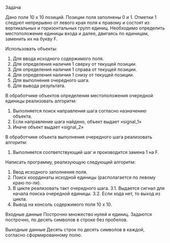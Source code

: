 Задача

Дано поле 10 х 10 позиций. Позиции поля заполнены 0 и 1. Отметки 1 следуют непрерывно от левого края поля к правому и состоят из вертикальных и горизонтальных групп единиц.
Необходимо определить местоположение единицы входа и далее, двигаясь по единицам, заменить их на букву F.

Использовать объекты:
1. Для ввода исходного содержимого поля.
2. Для определения наличия 1 сверху от текущей позиции.
3. Для определения наличия 1 справа от текущей позиции.
4. Для определения наличия 1 снизу от текущей позиции.
5. Для выполнения очередного шага.
6. Для вывода результата.

В обработчике объектов определения местоположения очередной единицы реализовать алгоритм:
1. Выполняется поиск направления шага согласно назначению объекта.
2. Если направление шага найдено, объект выдает «signal_1»
3. Иначе объект выдает «signal_2»

В обработчике объекта выполнения очередного шага реализовать алгоритм:
1. Выполняется соответствующий шаг и производится замена 1 на F.

Написать программу, реализующую следующий алгоритм:
1. Ввод исходного заполнения поля.
2. Поиск координаты исходной единицы (располагается по левому краю по-ля).
3. В цикле реализовать такт очередного шага.
    3.1. Выдается сигнал для начала поиска очередной единицы.
    3.2. Если хода нет, то выход из цикла.
4. Вывод на консоль содержимого поля 10 х 10.

Входные данные
Построчно множество нулей и единиц.
Задаются построчно, по десять символов в строке без пробелов.

Выходные данные
Десять строк по десять символов в каждой, согласно сформированному полю.
